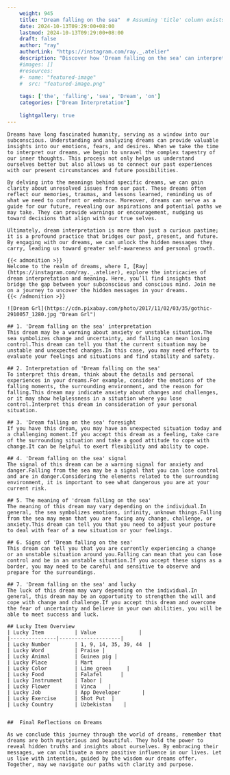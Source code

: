 ```yaml
---
    weight: 945
    title: "Dream falling on the sea"  # Assuming 'title' column exists
    date: 2024-10-13T09:29:00+08:00
    lastmod: 2024-10-13T09:29:00+08:00
    draft: false
    author: "ray"
    authorLink: "https://instagram.com/ray._.atelier"
    description: "Discover how 'Dream falling on the sea' can interpret your future and uncover its significant meanings in your life."
    #images: []
    #resources:
    #- name: "featured-image"
    #  src: "featured-image.png"
    
    tags: ['the', 'falling', 'sea', 'Dream', 'on']
    categories: ["Dream Interpretation"]
    
    lightgallery: true
---
```

    
    Dreams have long fascinated humanity, serving as a window into our subconscious. Understanding and analyzing dreams can provide valuable insights into our emotions, fears, and desires. When we take the time to interpret our dreams, we begin to unravel the complex tapestry of our inner thoughts. This process not only helps us understand ourselves better but also allows us to connect our past experiences with our present circumstances and future possibilities.
    
    By delving into the meanings behind specific dreams, we can gain clarity about unresolved issues from our past. These dreams often reflect our memories, traumas, and lessons learned, reminding us of what we need to confront or embrace. Moreover, dreams can serve as a guide for our future, revealing our aspirations and potential paths we may take. They can provide warnings or encouragement, nudging us toward decisions that align with our true selves.
    
    Ultimately, dream interpretation is more than just a curious pastime; it is a profound practice that bridges our past, present, and future. By engaging with our dreams, we can unlock the hidden messages they carry, leading us toward greater self-awareness and personal growth.
    
    {{< admonition >}}
    Welcome to the realm of dreams, where I, [Ray](https://instagram.com/ray._.atelier), explore the intricacies of dream interpretation and meaning. Here, you’ll find insights that bridge the gap between your subconscious and conscious mind. Join me on a journey to uncover the hidden messages in your dreams.
    {{< /admonition >}}
    
    ![Dream Grl](https://cdn.pixabay.com/photo/2017/11/02/03/35/gothic-2910057_1280.jpg "Dream Grl")
    
    ## 1. 'Dream falling on the sea' interpretation
    This dream may be a warning about anxiety or unstable situation.The sea symbolizes change and uncertainty, and falling can mean losing control.This dream can tell you that the current situation may be unstable and unexpected changes.In this case, you may need efforts to evaluate your feelings and situations and find stability and safety.
    
    ## 2. Interpretation of 'Dream falling on the sea'
    To interpret this dream, think about the details and personal experiences in your dreams.For example, consider the emotions of the falling moments, the surrounding environment, and the reason for falling.This dream may indicate anxiety about changes and challenges, or it may show helplessness in a situation where you lose control.Interpret this dream in consideration of your personal situation.
    
    ## 3. 'Dream falling on the sea' foresight
    If you have this dream, you may have an unexpected situation today and a challenging moment.If you accept this dream as a feeling, take care of the surrounding situation and take a good attitude to cope with change.It can be helpful to exert flexibility and ability to cope.
    
    ## 4. 'Dream falling on the sea' signal
    The signal of this dream can be a warning signal for anxiety and danger.Falling from the sea may be a signal that you can lose control and are in danger.Considering the elements related to the surrounding environment, it is important to see what dangerous you are at your current risk.
    
    ## 5. The meaning of 'dream falling on the sea'
    The meaning of this dream may vary depending on the individual.In general, the sea symbolizes emotions, infinity, unknown things.Falling from the sea may mean that you are facing any change, challenge, or anxiety.This dream can tell you that you need to adjust your posture to deal with fear of a new situation or your feelings.
    
    ## 6. Signs of 'Dream falling on the sea'
    This dream can tell you that you are currently experiencing a change or an unstable situation around you.Falling can mean that you can lose control and be in an unstable situation.If you accept these signs as a border, you may need to be careful and sensitive to observe and prepare for the surroundings.
    
    ## 7. 'Dream falling on the sea' and lucky
    The luck of this dream may vary depending on the individual.In general, this dream may be an opportunity to strengthen the will and cope with change and challenge.If you accept this dream and overcome the fear of uncertainty and believe in your own abilities, you will be able to meet success and luck.
    
    ## Lucky Item Overview
    | Lucky Item          | Value              |
    |---------------|--------------------|
    | Lucky Number        | 1, 9, 14, 35, 39, 44  |
    | Lucky Word          | Praise |
    | Lucky Animal        | Guinea pig |
    | Lucky Place         | Mart     |
    | Lucky Color         | Lime green     |
    | Lucky Food          | Falafel      |
    | Lucky Instrument    | Tabor |
    | Lucky Flower        | Vinca    |
    | Lucky Job           | App Developer       |
    | Lucky Exercise      | Shot Put  |
    | Lucky Country       | Uzbekistan    |
    
    
    ##  Final Reflections on Dreams
    
    As we conclude this journey through the world of dreams, remember that dreams are both mysterious and beautiful. They hold the power to reveal hidden truths and insights about ourselves. By embracing their messages, we can cultivate a more positive influence in our lives. Let us live with intention, guided by the wisdom our dreams offer. Together, may we navigate our paths with clarity and purpose.
    